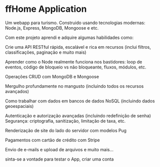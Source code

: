 # ffHome Application

Um webapp para turismo.
Construido usando tecnologias modernas: Node.js, Express, MongoDB, Mongoose e etc.

Com este projeto aprendi e adquire algumas habilidades como:

Crie uma API RESTful rápida, escalável e rica em recursos (inclui filtros, classificações, paginação e muito mais)

Aprender como o Node realmente funciona nos bastidores: loop de eventos, código de bloqueio vs não bloqueante, fluxos, módulos, etc.

Operações CRUD com MongoDB e Mongoose

Mergulho profundamente no mangusto (incluindo todos os recursos avançados)

Como trabalhar com dados em bancos de dados NoSQL (incluindo dados geoespaciais)

Autenticação e autorização avançadas (incluindo redefinição de senha)
Segurança: criptografia, sanitização, limitação de taxa, etc.

Renderização de site do lado do servidor com modelos Pug

Pagamentos com cartão de crédito com Stripe

Envio de e-mails e upload de arquivos e muito mais...

sinta-se a vontade para testar o App, criar uma conta
